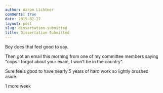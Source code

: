 ```yaml
---
author: Aaron Lichtner
comments: true
date: 2015-02-27
layout: post
slug: dissertation-submitted
title: Dissertation Submitted
---
```


Boy does that feel good to say.

Then got an email this morning from one of my committee members saying "oops I forgot about your exam, I won't be in the country". 

Sure feels good to have nearly 5 years of hard work so lightly brushed aside. 

1 more week

